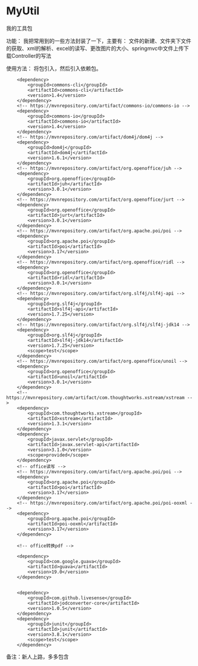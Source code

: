 # MyUtil
我的工具包

功能：
我把常用到的一些方法封装了一下，主要有：
文件的新建、文件夹下文件的获取、xml的解析、excel的读写、更改图片的大小、springmvc中文件上传下载Controller的写法

使用方法：
将包引入，然后引入依赖包。
<!-- https://mvnrepository.com/artifact/commons-cli/commons-cli -->
		<dependency>
			<groupId>commons-cli</groupId>
			<artifactId>commons-cli</artifactId>
			<version>1.4</version>
		</dependency>
		<!-- https://mvnrepository.com/artifact/commons-io/commons-io -->
		<dependency>
			<groupId>commons-io</groupId>
			<artifactId>commons-io</artifactId>
			<version>1.4</version>
		</dependency>
		<!-- https://mvnrepository.com/artifact/dom4j/dom4j -->
		<dependency>
			<groupId>dom4j</groupId>
			<artifactId>dom4j</artifactId>
			<version>1.6.1</version>
		</dependency>
		<!-- https://mvnrepository.com/artifact/org.openoffice/juh -->
		<dependency>
			<groupId>org.openoffice</groupId>
			<artifactId>juh</artifactId>
			<version>3.0.1</version>
		</dependency>
		<!-- https://mvnrepository.com/artifact/org.openoffice/jurt -->
		<dependency>
			<groupId>org.openoffice</groupId>
			<artifactId>jurt</artifactId>
			<version>3.0.1</version>
		</dependency>
		<!-- https://mvnrepository.com/artifact/org.apache.poi/poi -->
		<dependency>
			<groupId>org.apache.poi</groupId>
			<artifactId>poi</artifactId>
			<version>3.17</version>
		</dependency>
		<!-- https://mvnrepository.com/artifact/org.openoffice/ridl -->
		<dependency>
			<groupId>org.openoffice</groupId>
			<artifactId>ridl</artifactId>
			<version>3.0.1</version>
		</dependency>
		<!-- https://mvnrepository.com/artifact/org.slf4j/slf4j-api -->
		<dependency>
			<groupId>org.slf4j</groupId>
			<artifactId>slf4j-api</artifactId>
			<version>1.7.25</version>
		</dependency>
		<!-- https://mvnrepository.com/artifact/org.slf4j/slf4j-jdk14 -->
		<dependency>
			<groupId>org.slf4j</groupId>
			<artifactId>slf4j-jdk14</artifactId>
			<version>1.7.25</version>
			<scope>test</scope>
		</dependency>
		<!-- https://mvnrepository.com/artifact/org.openoffice/unoil -->
		<dependency>
			<groupId>org.openoffice</groupId>
			<artifactId>unoil</artifactId>
			<version>3.0.1</version>
		</dependency>
		<!-- https://mvnrepository.com/artifact/com.thoughtworks.xstream/xstream -->
		<dependency>
			<groupId>com.thoughtworks.xstream</groupId>
			<artifactId>xstream</artifactId>
			<version>1.3.1</version>
		</dependency>
		<dependency>
			<groupId>javax.servlet</groupId>
			<artifactId>javax.servlet-api</artifactId>
			<version>3.1.0</version>
			<scope>provided</scope>
		</dependency>
		<!-- office读写 -->
		<!-- https://mvnrepository.com/artifact/org.apache.poi/poi -->
		<dependency>
			<groupId>org.apache.poi</groupId>
			<artifactId>poi</artifactId>
			<version>3.17</version>
		</dependency>
		<!-- https://mvnrepository.com/artifact/org.apache.poi/poi-ooxml -->
		<dependency>
			<groupId>org.apache.poi</groupId>
			<artifactId>poi-ooxml</artifactId>
			<version>3.17</version>
		</dependency>

		<!-- office转换pdf -->

		<dependency>
			<groupId>com.google.guava</groupId>
			<artifactId>guava</artifactId>
			<version>19.0</version>
		</dependency>


		<dependency>
			<groupId>com.github.livesense</groupId>
			<artifactId>jodconverter-core</artifactId>
			<version>1.0.5</version>
		</dependency>
		<dependency>
			<groupId>junit</groupId>
			<artifactId>junit</artifactId>
			<version>3.8.1</version>
			<scope>test</scope>
		</dependency>

备注：新人上路，多多包含
